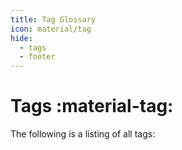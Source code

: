 ```yaml
---
title: Tag Glossary
icon: material/tag
hide:
  - tags
  - footer
---
```


# Tags :material-tag:

The following is a listing of all tags:

<!-- material/tags scoped -->
